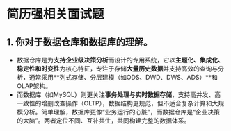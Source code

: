 # 简历强相关面试题
## 1. 你对于数据仓库和数据库的理解。
- 数据仓库是为**支持企业级决策分析**而设计的专用系统，它以**主题化、集成化、稳定性和时变性**为核心特征，专注于存储**大量历史数据**并支持高效的查询与分析，通常采用**列式存储、分层建模（如ODS、DWD、DWS、ADS）**和OLAP架构。
- 而数据库（如MySQL）则更关注**事务处理与实时数据存储**，支持高并发、高一致性的增删改查操作（OLTP），数据结构更规范，但不适合复杂计算和大规模分析。简单理解，数据库更像“业务运行的心脏”，而数据仓库是“企业决策的大脑”。两者定位不同、互补共生，共同构建完整的数据体系。
